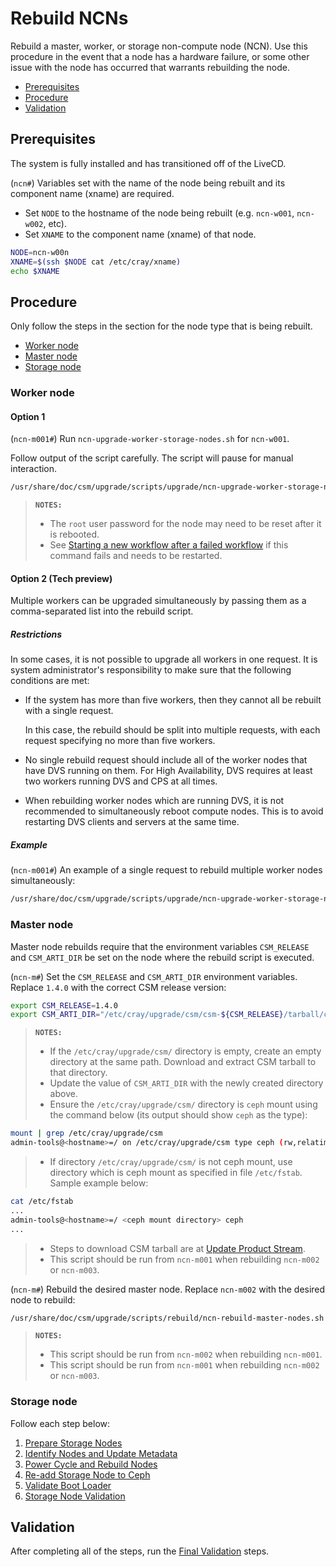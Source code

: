 # Rebuild NCNs

Rebuild a master, worker, or storage non-compute node (NCN). Use this procedure in the event that a node has a hardware failure,
or some other issue with the node has occurred that warrants rebuilding the node.

- [Prerequisites](#prerequisites)
- [Procedure](#procedure)
- [Validation](#validation)

## Prerequisites

The system is fully installed and has transitioned off of the LiveCD.

(`ncn#`) Variables set with the name of the node being rebuilt and its component name (xname) are required.

- Set `NODE` to the hostname of the node being rebuilt (e.g. `ncn-w001`, `ncn-w002`, etc).
- Set `XNAME` to the component name (xname) of that node.

```bash
NODE=ncn-w00n
XNAME=$(ssh $NODE cat /etc/cray/xname)
echo $XNAME
```

## Procedure

Only follow the steps in the section for the node type that is being rebuilt.

- [Worker node](#worker-node)
- [Master node](#master-node)
- [Storage node](#storage-node)

### Worker node

#### Option 1

(`ncn-m001#`) Run `ncn-upgrade-worker-storage-nodes.sh` for `ncn-w001`.

Follow output of the script carefully. The script will pause for manual interaction.

```bash
/usr/share/doc/csm/upgrade/scripts/upgrade/ncn-upgrade-worker-storage-nodes.sh ncn-w001
```

> **`NOTES:`**
>
> - The `root` user password for the node may need to be reset after it is rebooted.
> - See [Starting a new workflow after a failed workflow](../../argo/Using_Argo_Workflows.md) if this command fails and needs to be restarted.

#### Option 2 (Tech preview)

Multiple workers can be upgraded simultaneously by passing them as a comma-separated list into the rebuild script.

##### Restrictions

In some cases, it is not possible to upgrade all workers in one request. It is system administrator's responsibility to
make sure that the following conditions are met:

- If the system has more than five workers, then they cannot all be rebuilt with a single request.

    In this case, the rebuild should be split into multiple requests, with each request specifying no more than five workers.

- No single rebuild request should include all of the worker nodes that have DVS running on them. For High Availability, DVS requires at least two workers running DVS and CPS at all times.

- When rebuilding worker nodes which are running DVS, it is not recommended to simultaneously reboot compute nodes. This is to avoid restarting DVS clients and servers at the same time.

##### Example

(`ncn-m001#`) An example of a single request to rebuild multiple worker nodes simultaneously:

```bash
/usr/share/doc/csm/upgrade/scripts/upgrade/ncn-upgrade-worker-storage-nodes.sh ncn-w002,ncn-w003,ncn-w004
```

### Master node

Master node rebuilds require that the environment variables `CSM_RELEASE` and `CSM_ARTI_DIR` be set on the node where the rebuild script is executed.

(`ncn-m#`) Set the `CSM_RELEASE` and `CSM_ARTI_DIR` environment variables. Replace `1.4.0` with the correct CSM release version:

```bash
export CSM_RELEASE=1.4.0
export CSM_ARTI_DIR="/etc/cray/upgrade/csm/csm-${CSM_RELEASE}/tarball/csm-${CSM_RELEASE}"
```

> **`NOTES:`**
>
> - If the `/etc/cray/upgrade/csm/` directory is empty, create an empty directory at the same path. Download and extract CSM tarball to that directory.
> - Update the value of `CSM_ARTI_DIR` with the newly created directory above.
> - Ensure the `/etc/cray/upgrade/csm/` directory is `ceph` mount using the command below (its output should show `ceph` as the type):

```bash
mount | grep /etc/cray/upgrade/csm
admin-tools@<hostname>=/ on /etc/cray/upgrade/csm type ceph (rw,relatime,name=admin-tools,secret=<hidden>,ms_mode=prefer-crc,acl,mon_addr=<ip:port>)
```

> - If directory `/etc/cray/upgrade/csm/` is not ceph mount, use directory which is ceph mount as specified in file `/etc/fstab`. Sample example below:

```bash
cat /etc/fstab
...
admin-tools@<hostname>=/ <ceph mount directory> ceph
...
```

> - Steps to download CSM tarball are at [Update Product Stream](../../../update_product_stream/README.md).
> - This script should be run from `ncn-m001` when rebuilding `ncn-m002` or `ncn-m003`.

(`ncn-m#`) Rebuild the desired master node. Replace `ncn-m002` with the desired node to rebuild:

```bash
/usr/share/doc/csm/upgrade/scripts/rebuild/ncn-rebuild-master-nodes.sh ncn-m002
```

> **`NOTES:`**
>
> - This script should be run from `ncn-m002` when rebuilding `ncn-m001`.
> - This script should be run from `ncn-m001` when rebuilding `ncn-m002` or `ncn-m003`.

### Storage node

Follow each step below:

1. [Prepare Storage Nodes](Prepare_Storage_Nodes.md)
1. [Identify Nodes and Update Metadata](Identify_Nodes_and_Update_Metadata.md)
1. [Power Cycle and Rebuild Nodes](Power_Cycle_and_Rebuild_Nodes.md)
1. [Re-add Storage Node to Ceph](Re-add_Storage_Node_to_Ceph.md)
1. [Validate Boot Loader](Validate_Boot_Loader.md)
1. [Storage Node Validation](Post_Rebuild_Storage_Node_Validation.md)

## Validation

After completing all of the steps, run the [Final Validation](Final_Validation_Steps.md) steps.
